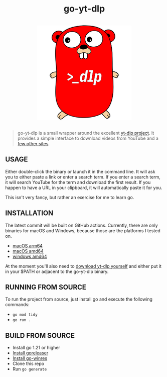 <div align="center">
<h1>go-yt-dlp</h1>

<br />

<img alt="go-yt-dlp" width="300" src="https://raw.githubusercontent.com/vaaski/go-yt-dlp/main/.github/yt-dlp-gopher.svg" />

</div>

<br />

> go-yt-dlp is a small wrapper around the excellent [yt-dlp project][yt-dlp].
> It provides a simple interface to download videos from YouTube and a
> [few other sites][othersites].

## USAGE

Either double-click the binary or launch it in the command line.
It will ask you to either paste a link or enter a search term.
If you enter a search term, it will search YouTube for the term and
download the first result. If you happen to have a URL in your clipboard,
it will automatically paste it for you.

This isn't very fancy, but rather an exercise for me to learn go.

## INSTALLATION

The latest commit will be built on GitHub actions.
Currently, there are only binaries for macOS and Windows,
because those are the platforms I tested on.

- [macOS arm64](https://nightly.link/vaaski/go-yt-dlp/workflows/build/main/go-yt-dlp%20darwin%20arm64.zip)
- [macOS amd64](https://nightly.link/vaaski/go-yt-dlp/workflows/build/main/go-yt-dlp%20darwin%20amd64.zip)
- [windows amd64](https://nightly.link/vaaski/go-yt-dlp/workflows/build/main/go-yt-dlp%20windows%20amd64.zip)

At the moment you'll also need to [download yt-dlp yourself][yt-dlp-download] and either put it
in your $PATH or adjacent to the go-yt-dlp binary.

## RUNNING FROM SOURCE

To run the project from source, just install go and
execute the following commands:

- `go mod tidy`
- `go run .`

## BUILD FROM SOURCE

- Install go 1.21 or higher
- [Install goreleaser](https://goreleaser.com/install/#go-install)
- [Install go-winres](https://github.com/tc-hib/go-winres#installation)
- Clone this repo
- Run `go generate`

[yt-dlp]: https://github.com/yt-dlp/yt-dlp
[othersites]: https://github.com/yt-dlp/yt-dlp/blob/master/supportedsites.md
[yt-dlp-download]: https://github.com/yt-dlp/yt-dlp#installation
